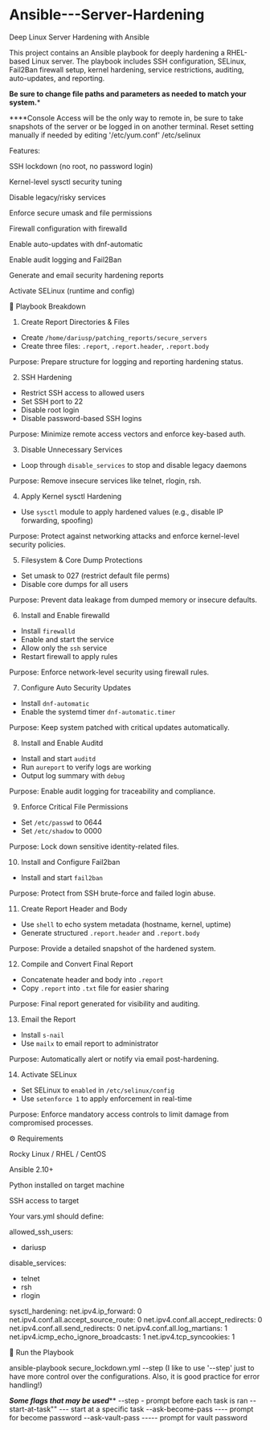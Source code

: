 # Ansible---Server-Hardening
Deep Linux Server Hardening with Ansible

This project contains an Ansible playbook for deeply hardening a RHEL-based Linux server. The playbook includes SSH configuration, SELinux, Fail2Ban firewall setup, kernel hardening, service restrictions, auditing, auto-updates, and reporting.

 ****Be sure to change file paths and parameters as needed to match your system.*****

 
 ****Console Access will be the only way to remote in, be sure to take snapshots of the server or be logged in on another terminal. Reset setting manually if needed by editing '/etc/yum.conf' /etc/selinux

Features:

SSH lockdown (no root, no password login)

Kernel-level sysctl security tuning

Disable legacy/risky services

Enforce secure umask and file permissions

Firewall configuration with firewalld

Enable auto-updates with dnf-automatic

Enable audit logging and Fail2Ban

Generate and email security hardening reports

Activate SELinux (runtime and config)

🔧 Playbook Breakdown

1. Create Report Directories & Files

- Create `/home/dariusp/patching_reports/secure_servers`
- Create three files: `.report`, `.report.header`, `.report.body`

Purpose: Prepare structure for logging and reporting hardening status.

2. SSH Hardening

- Restrict SSH access to allowed users
- Set SSH port to 22
- Disable root login
- Disable password-based SSH logins

Purpose: Minimize remote access vectors and enforce key-based auth.

3. Disable Unnecessary Services

- Loop through `disable_services` to stop and disable legacy daemons

Purpose: Remove insecure services like telnet, rlogin, rsh.

4. Apply Kernel sysctl Hardening

- Use `sysctl` module to apply hardened values (e.g., disable IP forwarding, spoofing)

Purpose: Protect against networking attacks and enforce kernel-level security policies.

5. Filesystem & Core Dump Protections

- Set umask to 027 (restrict default file perms)
- Disable core dumps for all users

Purpose: Prevent data leakage from dumped memory or insecure defaults.

6. Install and Enable firewalld

- Install `firewalld`
- Enable and start the service
- Allow only the `ssh` service
- Restart firewall to apply rules

Purpose: Enforce network-level security using firewall rules.

7. Configure Auto Security Updates

- Install `dnf-automatic`
- Enable the systemd timer `dnf-automatic.timer`

Purpose: Keep system patched with critical updates automatically.

8. Install and Enable Auditd

- Install and start `auditd`
- Run `aureport` to verify logs are working
- Output log summary with `debug`

Purpose: Enable audit logging for traceability and compliance.

9. Enforce Critical File Permissions

- Set `/etc/passwd` to 0644
- Set `/etc/shadow` to 0000

Purpose: Lock down sensitive identity-related files.

10. Install and Configure Fail2ban

- Install and start `fail2ban`

Purpose: Protect from SSH brute-force and failed login abuse.

11. Create Report Header and Body

- Use `shell` to echo system metadata (hostname, kernel, uptime)
- Generate structured `.report.header` and `.report.body`

Purpose: Provide a detailed snapshot of the hardened system.

12. Compile and Convert Final Report

- Concatenate header and body into `.report`
- Copy `.report` into `.txt` file for easier sharing

Purpose: Final report generated for visibility and auditing.

13. Email the Report

- Install `s-nail`
- Use `mailx` to email report to administrator

Purpose: Automatically alert or notify via email post-hardening.

14. Activate SELinux

- Set SELinux to `enabled` in `/etc/selinux/config`
- Use `setenforce 1` to apply enforcement in real-time

Purpose: Enforce mandatory access controls to limit damage from compromised processes.

⚙️ Requirements

Rocky Linux / RHEL / CentOS

Ansible 2.10+

Python installed on target machine

SSH access to target

Your vars.yml should define:

allowed_ssh_users:
  - dariusp

disable_services:
  - telnet
  - rsh
  - rlogin

sysctl_hardening:
  net.ipv4.ip_forward: 0
  net.ipv4.conf.all.accept_source_route: 0
  net.ipv4.conf.all.accept_redirects: 0
  net.ipv4.conf.all.send_redirects: 0
  net.ipv4.conf.all.log_martians: 1
  net.ipv4.icmp_echo_ignore_broadcasts: 1
  net.ipv4.tcp_syncookies: 1

🚀 Run the Playbook

ansible-playbook secure_lockdown.yml --step (I like to use '--step' just to have more control over the configurations. Also, it is good practice for error handling!)

***Some flags that may be used*****
--step - prompt before each task is ran
--start-at-task"" --- start at a specific task
--ask-become-pass ---- prompt for become password
--ask-vault-pass ----- prompt for vault password
